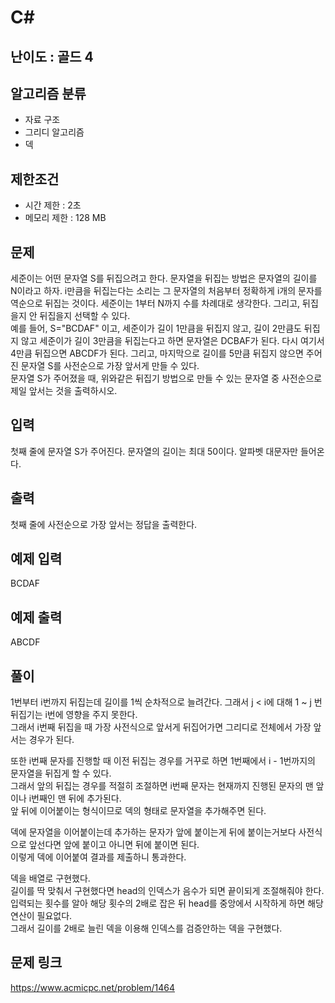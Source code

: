 # C#

## 난이도 : 골드 4

## 알고리즘 분류
  - 자료 구조
  - 그리디 알고리즘
  - 덱

## 제한조건
  - 시간 제한 : 2초
  - 메모리 제한 : 128 MB

## 문제
세준이는 어떤 문자열 S를 뒤집으려고 한다. 문자열을 뒤집는 방법은 문자열의 길이를 N이라고 하자. i만큼을 뒤집는다는 소리는 그 문자열의 처음부터 정확하게 i개의 문자를 역순으로 뒤집는 것이다. 세준이는 1부터 N까지 수를 차례대로 생각한다. 그리고, 뒤집을지 안 뒤집을지 선택할 수 있다.<br/>
예를 들어, S="BCDAF" 이고, 세준이가 길이 1만큼을 뒤집지 않고, 길이 2만큼도 뒤집지 않고 세준이가 길이 3만큼을 뒤집는다고 하면 문자열은 DCBAF가 된다. 다시 여기서 4만큼 뒤집으면 ABCDF가 된다. 그리고, 마지막으로 길이를 5만큼 뒤집지 않으면 주어진 문자열 S를 사전순으로 가장 앞서게 만들 수 있다.<br/>
문자열 S가 주어졌을 때, 위와같은 뒤집기 방법으로 만들 수 있는 문자열 중 사전순으로 제일 앞서는 것을 출력하시오.<br/>


## 입력
첫째 줄에 문자열 S가 주어진다. 문자열의 길이는 최대 50이다. 알파벳 대문자만 들어온다.<br/>


## 출력
첫째 줄에 사전순으로 가장 앞서는 정답을 출력한다.<br/>


## 예제 입력
BCDAF<br/>


## 예제 출력
ABCDF<br/>


## 풀이
1번부터 i번까지 뒤집는데 길이를 1씩 순차적으로 늘려간다. 그래서 j < i에 대해 1 ~ j 번 뒤집기는 i번에 영향을 주지 못한다.<br/>
그래서 i번째 뒤집을 때 가장 사전식으로 앞서게 뒤집어가면 그리디로 전체에서 가장 앞서는 경우가 된다.<br/>


또한 i번째 문자를 진행할 때 이전 뒤집는 경우를 거꾸로 하면 1번째에서 i - 1번까지의 문자열을 뒤집게 할 수 있다.<br/>
그래서 앞의 뒤집는 경우를 적절히 조절하면 i번째 문자는 현재까지 진행된 문자의 맨 앞이나 i번째인 맨 뒤에 추가된다.<br/>
앞 뒤에 이어붙이는 형식이므로 덱의 형태로 문자열을 추가해주면 된다.<br/>


덱에 문자열을 이어붙이는데 추가하는 문자가 앞에 붙이는게 뒤에 붙이는거보다 사전식으로 앞선다면 앞에 붙이고 아니면 뒤에 붙이면 된다.<br/>
이렇게 덱에 이어붙여 결과를 제출하니 통과한다.<br/>


덱을 배열로 구현했다.<br/>
길이를 딱 맞춰서 구현했다면 head의 인덱스가 음수가 되면 끝이되게 조절해줘야 한다.<br/>
입력되는 횟수를 알아 해당 횟수의 2배로 잡은 뒤 head를 중앙에서 시작하게 하면 해당 연산이 필요없다.<br/>
그래서 길이를 2배로 늘린 덱을 이용해 인덱스를 검증안하는 덱을 구현했다.<br/>


## 문제 링크
https://www.acmicpc.net/problem/1464